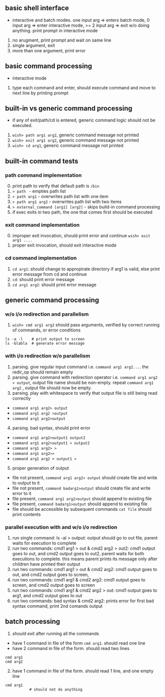 ## basic shell interface
- interactive and batch modes. one input arg => enters batch mode, 0 input arg => enter interactive mode, >= 2 input arg => exit w/o doing anything. print prompt in interactive mode

1. no arugment, print prompt and wait on same line
2. single argument, exit
3. more than one argument, print error


## basic command processing
- interactive mode
1. type each command and enter, should execute command and move to next line by printing prompt


## built-in vs generic command processing
- if any of exit/path/cd is entered, generic command logic should not be executed. 
1. `wish> path arg1 arg2`, generic command message not printed
2. `wish> exit arg1 arg2`, generic command message not printed
3. `wish> cd arg1`, generic command message not printed


## built-in command tests

### path command implementation 
0. print path to verify that default path is `/bin`
1. `> path ` - empties path list
2. `> path arg1` - overwrites path list with one item
3. `> path arg1 arg2` - overwrites path list with two items
4. `> external_command [arg1] [arg2]` - skips build-in command processing
5. if exec exits in two path, the one that comes first should be executed

### exit command implementation
0. improper exit invocation, should print error and continue
`wish> exit arg1 ....`
1. proper exit invocation, should exit interactive mode

### cd command implementation
1. `cd arg1`: should change to appropirate directory if arg1 is valid, else print error message from cd and continue
2. `cd`: should print error message
3. `cd arg1 arg2`: should print error message

## generic command processing

### w/o i/o redirection and parallelism
1. `wish> cmd arg1 arg2` should pass arguments, verified by correct running of commands, or error conditions
```
ls -a -l    # print output to screen
ls -blabla  # generate error message
```

### with i/o redirection w/o parallelism
1. parsing. give regular input command i.e. `command arg1 arg2...`. the redir_op should remain empty
2. parsing. give command with redirection operator i.e. `command arg1 arg2 > output`, output file name should be non-empty. repeat `command arg1 arg2` , output file should now be empty.
3. parsing. play with whitespace to verify that output file is still being read correctly
- `command arg1 arg2> output`
- `command arg1 arg2 >output`
- `command arg1 arg2>output`
4. parsing. bad syntax, should print error
- `command arg1 arg2>output1 output2`
- `command arg1 arg2>output1 > output2`
- `command arg1 arg2> >`
- `command arg1 arg2>>`
- `command arg1 arg2 > output1 >`
5. proper generation of output
- file not present, `command arg1 arg2> output` should create file and write to output to it
- file not present, `command badarg1>output` should create file and write error to it
- file present, `command arg1 arg2>output` should append to existing file
- file present, `command badarg1>output` should append to existing file
- file should be accessible by subsequent commands `cat file` should print contents

### parallel execution with and w/o i/o redirection 
1. run single command: ls -al > output: output should go to out file, parent waits for execution to complete 
2. run two commands: cmd1 arg1 > out & cmd2 arg2 > out2: cmd1 output goes to out, and cmd2 output goes to out2, parent waits for both executions to complete. this means parent prints its message only after children have printed their output 
3. run two commands: cmd1 arg1 > out & cmd2 arg2: cmd1 output goes to out, and cmd2 output goes to screen, 
4. run two commands: cmd1 arg1 & cmd2 arg2: cmd1 output goes to screen, and cmd2 output goes to screen
5. run two commands: cmd1 arg1 & cmd2 arg2 > out: cmd1 output goes to arg1, and cmd2 output goes to out
6. run two commands: bad syntax & cmd2 arg2: prints error for first bad syntax command, print 2nd comands output

## batch processing
1. should exit after running all the commands
- have 1 command in file of the form `cmd arg1`. should read one line
- have 2 command in file of the form. should read two lines 
```
cmd arg1
cmd arg2
```
2. have 1 command in file of the form. should read 1 line, and one empty line
```
cmd arg1
           # should not do anything
``` 
